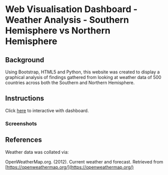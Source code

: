 # Web Visualisation Dashboard - Weather Analysis - Southern Hemisphere vs Northern Hemisphere 

## Background

Using Bootstrap, HTML5 and Python, this website was created to display a graphical analysis of findings gathered from looking at weather data of 500 countries across both the Southern and Northern Hemisphere.


## Instructions 

Click [here](https://rajivwick.github.io/Website-Dashboard-Weather-Analysis/) to interactive with dashboard.



### Screenshots


## References

Weather data was collated via:

OpenWeatherMap.org. (2012). Сurrent weather and forecast. Retrieved from [https://openweathermap.org/](https://openweathermap.org/)


